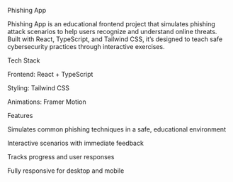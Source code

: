 Phishing App

Phishing App is an educational frontend project that simulates phishing attack scenarios to help users recognize and understand online threats. Built with React, TypeScript, and Tailwind CSS, it’s designed to teach safe cybersecurity practices through interactive exercises.

Tech Stack

Frontend: React + TypeScript

Styling: Tailwind CSS

Animations: Framer Motion

Features

Simulates common phishing techniques in a safe, educational environment

Interactive scenarios with immediate feedback

Tracks progress and user responses

Fully responsive for desktop and mobile
